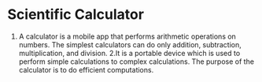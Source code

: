# Scientific Calculator

1. A  calculator  is  a  mobile  app  that  performs  arithmetic  operations  on  numbers.  The  simplest calculators can do only addition, subtraction, multiplication, and division. 
2.It is a portable device which is used to perform simple calculations to complex calculations.
The purpose of the calculator is to do efficient computations.

